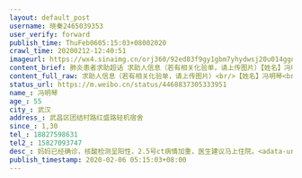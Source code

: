 ```yaml
---
layout: default_post
username: 晓秦2465039353
user_verify: forward
publish_time: ThuFeb0605:15:03+08002020
crawl_time: 20200212-12:40:51
imageurl: https://wx4.sinaimg.cn/orj360/92ed83f9gy1gbm7yhydwsj20u014ggn4.jpg
content_brief: 肺炎患者求助超话 求助人信息（若有相关化验单，请上传图片）【姓名】冯明琴【年龄】55【所在城市】武汉【所在小区、社区】武昌区团结村路红盛路轻机宿舍【患病时间】1,30【联系方式】18827598631【其他紧急联系人】15827093747【病情描述】 妈妈已经确诊，核酸检测呈阳性，2.5号ct病情加 ...全文
content_full_raw: 求助人信息（若有相关化验单，请上传图片）<br/>【姓名】冯明琴<br/>【年龄】55<br/>【所在城市】武汉<br/>【所在小区、社区】武昌区团结村路红盛路轻机宿舍<br/>【患病时间】1,30<br/>【联系方式】18827598631<br/>【其他紧急联系人】15827093747<br/>【病情描述】妈妈已经确诊，核酸检测呈阳性，2.5号ct病情加重，医生建议马上住院。<adata-url="http://t.cn/R2WxQOQ"href="http://weibo.com/p/1001018008642010000000000"data-hide=""><spanclass='url-icon'><imgstyle='width:1rem;height:1rem'src='https://h5.sinaimg.cn/upload/2015/09/25/3/timeline_card_small_location_default.png'></span><spanclass="surl-text">武汉</span></a>
status_url: https://m.weibo.cn/status/4468837305333951
name_: 冯明琴
age_: 55
city_: 武汉
address_: 武昌区团结村路红盛路轻机宿舍
since_: 1,30
tel_: 18827598631
tel2_: 15827093747
desc_: 妈妈已经确诊，核酸检测呈阳性，2.5号ct病情加重，医生建议马上住院。<adata-url="http//t.cn/R2WxQOQ"href="http//weibo.com/p/1001018008642010000000000"data-hide=""><spanclass='url-icon'><imgstyle='width1rem;height1rem'src='https//h5.sinaimg.cn/upload/2015/09/25/3/timeline_card_small_location_default.png'></span><spanclass="surl-text">武汉</span></a>
publish_timestamp: 2020-02-06 05:15:03+08:00
---
```

